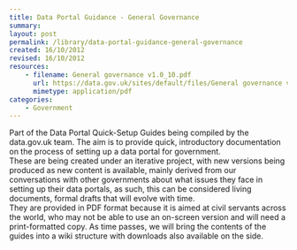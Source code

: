 ```yaml
---
title: Data Portal Guidance - General Governance
summary: 
layout: post
permalink: /library/data-portal-guidance-general-governance
created: 16/10/2012
revised: 16/10/2012
resources:
    - filename: General governance v1.0_10.pdf
      url: https://data.gov.uk/sites/default/files/General governance v1.0_10.pdf
      mimetype: application/pdf
categories:
    - Government
---
```


<p>Part of the Data Portal Quick-Setup Guides being compiled by the data.gov.uk team. The aim is to provide quick, introductory documentation on the process of setting up a data portal for government.<br />
These are being created under an iterative project, with new versions being produced as new content is available, mainly derived from our conversations with other governments about what issues they face in setting up their data portals, as such, this can be considered living documents, formal drafts that will evolve with time.<br />
They are provided in PDF format because it is aimed at civil servants across the world, who may not be able to use an on-screen version and will need a print-formatted copy. As time passes, we will bring the contents of the guides into a wiki structure with downloads also available on the side.</p>
